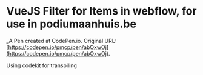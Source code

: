 # VueJS Filter for Items in webflow, for use in podiumaanhuis.be
 _A Pen created at CodePen.io. Original URL: [https://codepen.io/pmcp/pen/abOxwOj](https://codepen.io/pmcp/pen/abOxwOj).

Using codekit for transpiling

 